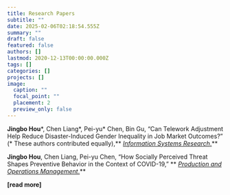```yaml
---
title: Research Papers
subtitle: ""
date: 2025-02-06T02:18:54.555Z
summary: ""
draft: false
featured: false
authors: []
lastmod: 2020-12-13T00:00:00.000Z
tags: []
categories: []
projects: []
image:
  caption: ""
  focal_point: ""
  placement: 2
  preview_only: false
---
```

**Jingbo Hou**\*, Chen Liang\*, Pei-yu\* Chen, Bin Gu, “Can Telework Adjustment Help Reduce Disaster-Induced Gender Inequality in Job Market Outcomes?” (\* These authors contributed equally),** [*Information Systems Research*.](https://pubsonline.informs.org/doi/abs/10.1287/isre.2023.0241)** 

**Jingbo Hou**, Chen Liang, Pei-yu Chen, “How Socially Perceived Threat Shapes Preventive Behavior in the Context of COVID-19,” ** [*Production and Operations Management*.](https://journals.sagepub.com/doi/abs/10.1177/10591478241231864)**

**\[﻿read more]**